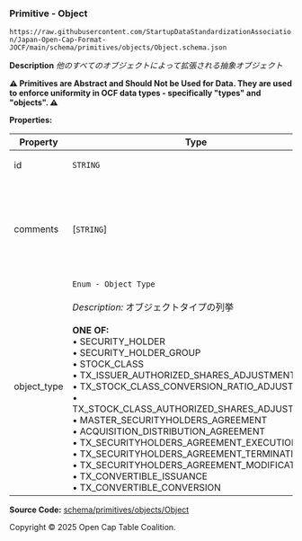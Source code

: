 ### Primitive - Object

`https://raw.githubusercontent.com/StartupDataStandardizationAssociation/Japan-Open-Cap-Format-JOCF/main/schema/primitives/objects/Object.schema.json`

**Description** _他のすべてのオブジェクトによって拡張される抽象オブジェクト_

**:warning: Primitives are Abstract and Should Not be Used for Data. They are used to enforce uniformity in OCF data types - specifically "types" and "objects". :warning:**

**Properties:**

| Property    | Type                                                                                                                                                                                                                                                                                                                                                                                                                                                                                                                                                                                                                                                                       | Description                         | Required   |
| ----------- | -------------------------------------------------------------------------------------------------------------------------------------------------------------------------------------------------------------------------------------------------------------------------------------------------------------------------------------------------------------------------------------------------------------------------------------------------------------------------------------------------------------------------------------------------------------------------------------------------------------------------------------------------------------------------- | ----------------------------------- | ---------- |
| id          | `STRING`                                                                                                                                                                                                                                                                                                                                                                                                                                                                                                                                                                                                                                                                   | オブジェクトの識別子                          | `REQUIRED` |
| comments    | [`STRING`]                                                                                                                                                                                                                                                                                                                                                                                                                                                                                                                                                                                                                                                                 | オブジェクトに関連して保存されている構造化されていないテキストコメント | -          |
| object_type | `Enum - Object Type`</br></br>_Description:_ オブジェクトタイプの列挙</br></br>**ONE OF:** </br>&bull; SECURITY_HOLDER </br>&bull; SECURITY_HOLDER_GROUP </br>&bull; STOCK_CLASS </br>&bull; TX_ISSUER_AUTHORIZED_SHARES_ADJUSTMENT </br>&bull; TX_STOCK_CLASS_CONVERSION_RATIO_ADJUSTMENT </br>&bull; TX_STOCK_CLASS_AUTHORIZED_SHARES_ADJUSTMENT </br>&bull; MASTER_SECURITYHOLDERS_AGREEMENT </br>&bull; ACQUISITION_DISTRIBUTION_AGREEMENT </br>&bull; TX_SECURITYHOLDERS_AGREEMENT_EXECUTION </br>&bull; TX_SECURITYHOLDERS_AGREEMENT_TERMINATION </br>&bull; TX_SECURITYHOLDERS_AGREEMENT_MODIFICATION </br>&bull; TX_CONVERTIBLE_ISSUANCE </br>&bull; TX_CONVERTIBLE_CONVERSION | Object type field                   | `REQUIRED` |

**Source Code:** [schema/primitives/objects/Object](../../../../../schema/primitives/objects/Object.schema.json)

Copyright © 2025 Open Cap Table Coalition.
